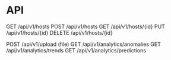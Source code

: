 # API

GET /api/v1/hosts
POST /api/v1/hosts
GET /api/v1/hosts/{id}
PUT /api/v1/hosts/{id}
DELETE /api/v1/hosts/{id}

POST /api/v1/upload (file)
GET /api/v1/analytics/anomalies
GET /api/v1/analytics/trends
GET /api/v1/analytics/predictions
